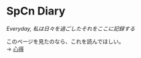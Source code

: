 # SpCn Diary
*Everyday, 私は日々を過ごしたそれをここに記録する*

このページを見たのなら、これを読んでほしい。  
-> [心得](https://github.com/SuperConsole/SuperC-Learning-Diary/blob/master/kokoroe.md) 

